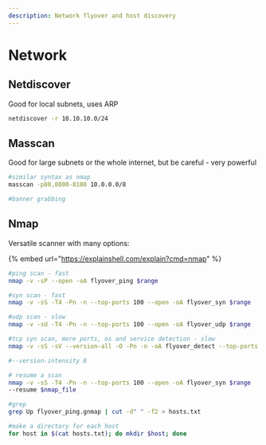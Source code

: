 ```yaml
---
description: Network flyover and host discovery
---
```


# Network

## Netdiscover

Good for local subnets, uses ARP

```bash
netdiscover -r 10.10.10.0/24
```

## Masscan

Good for large subnets or the whole internet, but be careful - very powerful

```bash
#similar syntax as nmap
masscan -p80,8000-8100 10.0.0.0/8

#banner grabbing

```

## Nmap

Versatile scanner with many options: 

{% embed url="https://explainshell.com/explain?cmd=nmap" %}

```bash
#ping scan - fast
nmap -v -sP --open -oA flyover_ping $range

#syn scan - fast
nmap -v -sS -T4 -Pn -n --top-ports 100 --open -oA flyover_syn $range

#udp scan - slow
nmap -v -sU -T4 -Pn -n --top-ports 100 --open -oA flyover_udp $range

#tcp syn scan, more ports, os and service detection - slow
nmap -v -sS -sV --version-all -O -Pn -n -oA flyover_detect --top-ports 1000 -T4 --open $range

#--version-intensity 8

# resume a scan
nmap -v -sS -T4 -Pn -n --top-ports 100 --open -oA flyover_syn $range
--resume $nmap_file

#grep
grep Up flyover_ping.gnmap | cut -d" " -f2 > hosts.txt

#make a directory for each host
for host in $(cat hosts.txt); do mkdir $host; done


```

